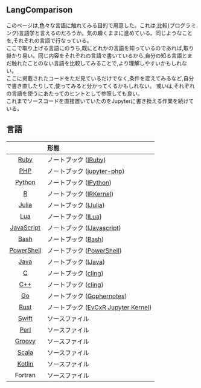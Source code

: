 ## LangComparison

このページは,色々な言語に触れてみる目的で用意した。これは,比較(プログラミング)言語学と言えるのだろうか。気の趣くままに進めている。同じようなことを,それぞれの言語で行なっている。  
ここで取り上げる言語にのうち,既にどれかの言語を知っているのであれば,取り掛かり易い。同じ内容をそれぞれの言語で書いているから,自分の知る言語とまだ触れたことのない言語を比較してみることで,より理解しやすいかもしれない。  
ここに掲載されたコードをただ見ているだけでなく,条件を変えてみるなど,自分で書き直したりして,使ってみると分かってくるかもしれない。 或いは,それぞれの言語を使うにあたってのヒントとして参照しても良い。  
これまでソースコードを直接置いていたのをJupyterに書き換える作業を続けている。

## 言語

| | 形態 |
|:-:|:-|
| [Ruby](https://www.ruby-lang.org "Ruby") | ノートブック ([IRuby](https://github.com/SciRuby/iruby)) |
| [PHP](http://www.php.net "PHP") | ノートブック ([jupyter-php](https://github.com/Litipk/Jupyter-PHP))
| [Python](https://www.python.org "Python") | ノートブック ([IPython](https://ipython.org/))
| [R](https://www.r-project.org "R") | ノートブック ([IRKernel](http://irkernel.github.io/)) |
| [Julia](https://www.julialang.org "Julia") | ノートブック ([IJulia](https://github.com/JuliaLang/IJulia.jl)) |
| [Lua](https://www.lua.org "Lua") | ノートブック ([ILua](https://github.com/guysv/ilua)) |
| [JavaScript](https://nodejs.org) | ノートブック ([IJavascript](https://github.com/n-riesco/ijavascript)) |
| [Bash](https://www.gnu.org/software/bash "Bourne-Again SHell") | ノートブック ([Bash](https://github.com/takluyver/bash_kerwhinel)) |
| [PowerShell](https://github.com/PowerShell/PowerShell "PowerShell") | ノートブック ([PowerShell](https://github.com/vors/jupyter-powershell)) |
| [Java](https://www.java.com "Java") | ノートブック ([IJava](https://github.com/SpencerPark/IJava)) |
| [C](http://www.open-std.org/jtc1/sc22/wg14 "C") | ノートブック ([cling](https://github.com/root-project/cling/tree/master/tools/Jupyter))
| [C++](https://isocpp.org "C++") | ノートブック ([cling](https://github.com/root-project/cling/tree/master/tools/Jupyter)) |
| [Go](https://golang.org "Go") | ノートブック ([Gophernotes](https://github.com/gopherdata/gophernotes))
| [Rust](https://www.rust-lang.org "Rust") | ノートブック ([EvCxR Jupyter Kernel](https://github.com/google/evcxr/tree/master/evcxr_jupyter)) |
| [Swift](https://www.swift.org "Swift") | ソースファイル |
| [Perl](https://www.perl.org "Perl") | ソースファイル |
| [Groovy](http://groovy-lang.org "Groovy") | ソースファイル |
| [Scala](https://www.scala-lang.org "Scala") | ソースファイル |
| [Kotlin](https://kotlinlang.org "Kotlin") | ソースファイル |
| Fortran | ソースファイル |